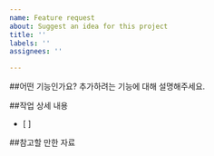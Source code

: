 ```yaml
---
name: Feature request
about: Suggest an idea for this project
title: ''
labels: ''
assignees: ''

---
```


##어떤 기능인가요?
추가하려는 기능에 대해 설명해주세요.

##작업 상세 내용
 - [ ] 

##참고할 만한 자료
